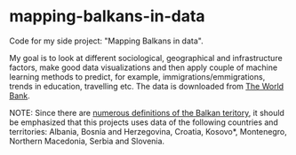 # mapping-balkans-in-data
Code for my side project: "Mapping Balkans in data". 

My goal is to look at different sociological, geographical and infrastructure factors, make good data visualizations and then apply couple of machine learning methods to predict, for example, immigrations/emmigrations, trends in education, travelling etc. The data is downloaded from [The World Bank][1]. 

NOTE: Since there are [numerous definitions of the Balkan teritory][2], it should be emphasized that this projects uses data of the following countries and territories: Albania, Bosnia and Herzegovina, Croatia, Kosovo*, Montenegro, Northern Macedonia, Serbia and Slovenia. 

[1]: http://www.worldbank.org/
[2]: https://en.wikipedia.org/wiki/Balkans#Definitions_and_boundaries
